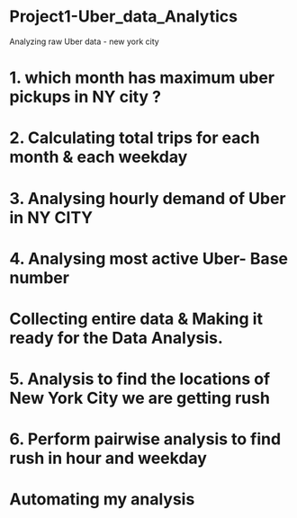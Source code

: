 # Project1-Uber_data_Analytics
Analyzing raw Uber data - new york city

# 1. which month has maximum uber pickups in NY city ?
# 2.  Calculating total trips for each month & each weekday
# 3. Analysing hourly demand of Uber in NY CITY
# 4. Analysing most active Uber- Base number

# Collecting entire data & Making it ready for the Data Analysis.

# 5. Analysis to find the locations of New York City we are getting rush 
# 6. Perform pairwise analysis to find rush in hour and weekday

# Automating my analysis
